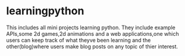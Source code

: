 # learningpython
This includes all mini projects learning python. 
They include example APIs,some 2d games,2d animations and a web applications,one which users can keep track of what theyve been learning and the other(blog)where users make blog posts on any topic of thier interest.
